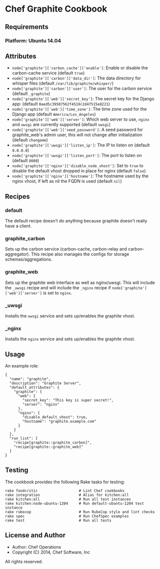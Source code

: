 # Chef Graphite Cookbook

## Requirements

### Platform: Ubuntu 14.04

## Attributes

- `node['graphite']['carbon_cache']['enable']`: Enable or disable the carbon-cache service (default `true`)
- `node['graphite']['carbon']['data_dir']`: The data directory for whisper files (default `/var/lib/graphite/whisper/`)
- `node['graphite']['carbon']['user']`: The user for the carbon service (default `_graphite`)
- `node['graphite']['web']['secret_key']`: The secret key for the Django app: (default `0aed5c39507562f4519c2d47515e8221`)
- `node['graphite']['web']['time_zone']`: The time zone used for the Django app (default `America/Los_Angeles`)
- `node['graphite']['web']['server']`: Which web server to use, `nginx` and `uwsgi` are currently supported (default `uwsgi`)
- `node['graphite']['web']['seed_password']`: A seed password for graphite_web's admin user, this will not change after initialization (default `changeme`)
- `node['graphite']['uwsgi']['listen_ip']`: The IP to listen on (default `0.0.0.0`)
- `node['graphite']['uwsgi']['listen_port']`: The port to listen on (default `8080`)
- `node['graphite']['nginx']['disable_node_vhost']`: Set to `true` to disable the default vhost dropped in place for nginx (default `false`)
- `node['graphite']['nginx']['hostname']`: The hostname used by the nginx vhost, if left as nil the FQDN is used (default `nil`)

## Recipes

### default

The default recipe doesn't do anything because graphite doesn't really have a client.

### graphite_carbon

Sets up the carbon service (carbon-cache, carbon-relay and carbon-aggregator).  This recipe also manages the configs for storage schemas/aggregations.

### graphite_web

Sets up the graphite web interface as well as nginx/uwsgi.  This will include the `_uwsgi` recipe and will include the `_nginx` recipe if `node['graphite']['web']['server']` is set to `nginx`.

### _uwsgi

Installs the `uwsgi` service and sets up/enables the graphite vhost.

### _nginx

Installs the `nginx` service and sets up/enables the graphite vhost.

## Usage

An example role:

```
{
  "name": "graphite",
  "description": "Graphite Server",
  "default_attributes": {
    "graphite": {
      "web": {
        "secret_key": "This key is super secret!",
        "server": "nginx"
      },
      "nginx": {
        "disable_default_vhost": true,
        "hostname": "graphite.example.com"
      }
    }
  },
  "run_list": [
    "recipe[graphite::graphite_carbon]",
    "recipe[graphite::graphite_web]"
  ]
}
```
## Testing

The cookbook provides the following Rake tasks for testing:

    rake foodcritic                   # Lint Chef cookbooks
    rake integration                  # Alias for kitchen:all
    rake kitchen:all                  # Run all test instances
    rake kitchen:node-ubuntu-1204     # Run default-ubuntu-1204 test instance
    rake rubocop                      # Run RuboCop style and lint checks
    rake spec                         # Run ChefSpec examples
    rake test                         # Run all tests

## License and Author

- Author: Chef Operations
- Copyright (C) 2014, Chef Software, Inc

All rights reserved.


